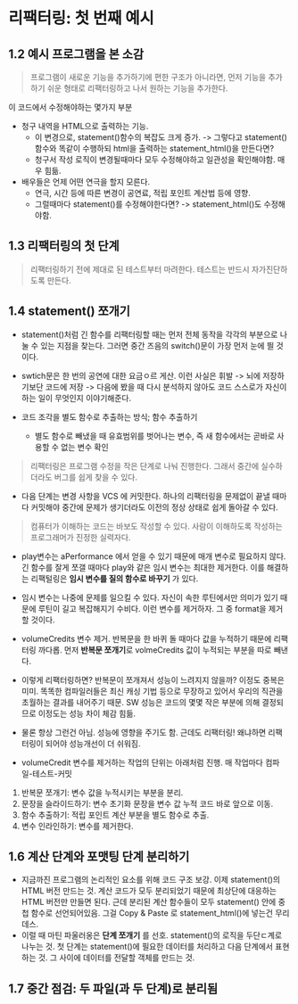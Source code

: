 # 리팩터링: 첫 번째 예시

## 1.2 예시 프로그램을 본 소감

> 프로그램이 새로운 기능을 추가하기에 편한 구조가 아니라면, 먼저 기능을 추가하기 쉬운 형태로 리팩터링하고 나서 원하는 기능을 추가한다.

이 코드에서 수정해야하는 몇가지 부분

- 청구 내역을 HTML으로 출력하는 기능.
  - 이 변경으로, statement()함수의 복잡도 크게 증가. -> 그렇다고 statement()함수와 똑같이 수행하되 html을 출력하는 statement_html()을 만든다면?
  - 청구서 작성 로직이 변경될때마다 모두 수정해야하고 일관성을 확인해야함. 매우 힘듦.
- 배우들은 언제 어떤 연극을 할지 모른다.
  - 연극, 시간 등에 따른 변경이 공연료, 적립 포인트 계산법 등에 영향.
  - 그럴때마다 statement()를 수정해야한다면? -> statement_html()도 수정해야함.

## 1.3 리팩터링의 첫 단계

> 리팩터링하기 전에 제대로 된 테스트부터 마려한다. 테스트는 반드시 자가진단하도록 만든다.

## 1.4 statement() 쪼개기

- statement()처럼 긴 함수를 리팩터링할 때는 먼저 전체 동작을 각각의 부분으로 나눌 수 있는 지점을 찾는다. 그러면 중간 즈음의 switch()문이 가장 먼저 눈에 띌 것이다.

- swtich문은 한 번의 공연에 대한 요금ㅇ르 게산. 이런 사실은 휘발 -> 뇌에 저장하기보단 코드에 저장 -> 다음에 봤을 때 다시 분석하지 않아도 코드 스스로가 자신이 하는 일이 무엇인지 이야기해준다.
- 코드 조각을 별도 함수로 추출하는 방식; 함수 추출하기
  - 별도 함수로 빼냈을 때 유효범위를 벗어나는 변수, 즉 새 함수에서는 곧바로 사용할 수 없는 변수 확인

> 리팩터링은 프로그램 수정을 작은 단계로 나눠 진행한다. 그래서 중간에 실수하더라도 버그를 쉽게 찾을 수 있다.

- 다음 단계는 변경 사항을 VCS 에 커밋한다. 하나의 리팩터링을 문제없이 끝낼 때마다 커밋해야 중간에 문제가 생기더라도 이전의 정상 상태로 쉽게 돌아갈 수 있다.

> 컴퓨터가 이해하는 코드는 바보도 작성할 수 있다. 사람이 이해하도록 작성하는 프로그래머가 진정한 실력자다.

- play변수는 aPerformance 에서 얻을 수 있기 때문에 매개 변수로 필요하지 않다. 긴 함수를 잘게 쪼갤 때마다 play와 같은 임시 변수는 최대한 제거한다. 이를 해결하는 리팩털링은 **임시 변수를 질의 함수로 바꾸기** 가 있다.

- 임시 변수는 나중에 문제를 일으킬 수 있다. 자신이 속한 루틴에서만 의미가 있기 때문에 루틴이 길고 복잡해지기 수비다. 이런 변수를 제거하자. 그 중 format을 제거할 것이다.

- volumeCredits 변수 제거. 반복문을 한 바퀴 돌 때마다 값을 누적하기 때문에 리팩터링 까다롭. 먼저 **반복문 쪼개기**로 volmeCredits 값이 누적되는 부분을 따로 빼낸다.

- 이렇게 리팩터링하면? 반복문이 쪼개져서 성능이 느려지지 않을까? 이정도 중복은 미미. 똑똑한 컴파일러들은 최신 캐싱 기법 등으로 무장하고 있어서 우리의 직관을 초월하는 결과를 내어주기 때문. SW 성능은 코드의 몇몇 작은 부분에 의해 결정되므로 이정도는 성능 차이 체감 힘듦.
- 물론 항상 그런건 아님. 성능에 영향을 주기도 함. 근데도 리팩터링! 왜냐하면 리팩터링이 되어야 성능개선이 더 쉬워짐.

- volumeCredit 변수를 제거하는 작업의 단위는 아래처럼 진행. 매 작업마다 컴파일-테스트-커밋

1. 반복문 쪼개기: 변수 값을 누적시키는 부분을 분리.
2. 문장을 슬라이드하기: 변수 초기화 문장을 변수 값 누적 코드 바로 앞으로 이동.
3. 함수 추출하기: 적립 포인트 계산 부분을 별도 함수로 추출.
4. 변수 인라인하기: 변수를 제거한다.

## 1.6 계산 단계와 포맷팅 단계 분리하기
- 지금까진 프로그램의 논리적인 요소를 위해 코드 구조 보강. 이제 statement()의 HTML 버전 만드는 것. 계산 코드가 모두 분리되었기 때문에 최상단에 대응하는 HTML 버전만 만들면 된다. 근데 분리된 계산 함수들이 모두 statement() 안에 중첩 함수로 선언되어있음. 그걸 Copy & Paste 로 statement_html()에 넣는건 무리데스.
- 이럴 때 마틴 파울러옹은 **단계 쪼개기** 를 선호. statement()의 로직을 두단ㄷ계로 나누는 것. 첫 단계는 statement()에 필요한 데이터를 처리하고 다음 단계에서 표현하는 것. 그 사이에 데이터를 전달할 객체를 만드는 것.


## 1.7 중간 점검: 두 파일(과 두 단계)로 분리됨
